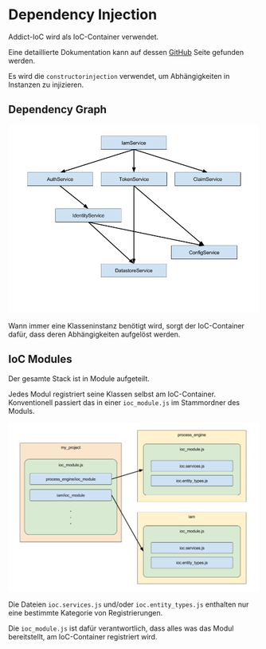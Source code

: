 # Dependency Injection

Addict-IoC wird als IoC-Container verwendet.

Eine detaillierte Dokumentation kann auf dessen
[GitHub](https://github.com/5minds/addict-ioc) Seite gefunden werden.

Es wird die `constructorinjection` verwendet, um Abhängigkeiten in Instanzen zu
injizieren.

## Dependency Graph

![Dependency Graph](images/dependency-graph.png)

Wann immer eine Klasseninstanz benötigt wird, sorgt der
IoC-Container dafür,
dass deren Abhängigkeiten aufgelöst werden.

## IoC Modules

Der gesamte Stack ist in Module aufgeteilt.

Jedes Modul registriert seine Klassen selbst am
IoC-Container. Konventionell passiert das in
einer `ioc_module.js` im Stammordner des Moduls.

![IoC Modules](images/ioc-modules.png)

Die Dateien `ioc.services.js` und/oder `ioc.entity_types.js` enthalten nur eine
bestimmte Kategorie von Registrierungen.

Die `ioc_module.js` ist dafür verantwortlich, dass alles was das Modul
bereitstellt, am IoC-Container registriert
wird.
